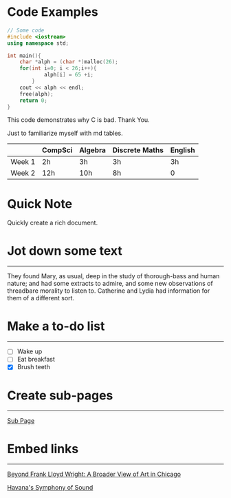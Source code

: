 # Code Examples

```cpp
// Some code
#include <iostream>
using namespace std;

int main(){
    char *alph = (char *)malloc(26);
    for(int i=0; i < 26;i++){
            alph[i] = 65 +i;
        }
    cout << alph << endl;
    free(alph);
    return 0;
}
```

This code demonstrates why C is bad. Thank You.

Just to familiarize myself with md tables.

|  | CompSci | Algebra | Discrete Maths | English |
| --- | --- | --- | --- | --- |
| Week 1 | 2h | 3h | 3h | 3h |
| Week 2 | 12h | 10h | 8h | 0 |


# Quick Note

Quickly create a rich document.

# Jot down some text

---

They found Mary, as usual, deep in the study of thorough-bass and human nature; and had some extracts to admire, and some new observations of threadbare morality to listen to. Catherine and Lydia had information for them of a different sort.

# Make a to-do list

---

- [ ]  Wake up
- [ ]  Eat breakfast
- [x]  Brush teeth

# Create sub-pages

---

[Sub Page](https://www.notion.so/Sub-Page-9746dbd2746046d28cfd7ed244d2edc3)

# Embed links

---

[Beyond Frank Lloyd Wright: A Broader View of Art in Chicago](https://www.nytimes.com/2018/03/08/arts/chicago-museums-art.html?rref=collection%2Fsectioncollection%2Ftravel)

[Havana's Symphony of Sound](https://www.nytimes.com/2018/03/12/travel/havana-cuba.html?rref=collection%2Fsectioncollection%2Ftravel)
